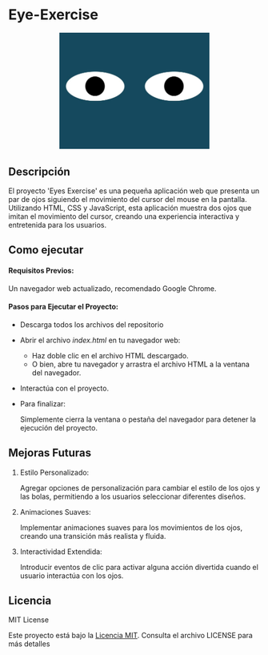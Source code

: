 # Eye-Exercise

<div style="text-align: center;">
<img src='img/img_1.jpg' width='300'/>
</div>

## Descripción

El proyecto 'Eyes Exercise' es una pequeña aplicación web que presenta un par de ojos siguiendo el movimiento del cursor del mouse en la pantalla. Utilizando HTML, CSS y JavaScript, esta aplicación muestra dos ojos que imitan el movimiento del cursor, creando una experiencia interactiva y entretenida para los usuarios.

## Como ejecutar

#### Requisitos Previos:

Un navegador web actualizado, recomendado Google Chrome.

#### Pasos para Ejecutar el Proyecto:

- Descarga todos los archivos del repositorio

- Abrir el archivo _index.html_ en tu navegador web:

  - Haz doble clic en el archivo HTML descargado.
  - O bien, abre tu navegador y arrastra el archivo HTML a la ventana del navegador.

- Interactúa con el proyecto.

- Para finalizar:

  Simplemente cierra la ventana o pestaña del navegador para detener la ejecución del proyecto.

## Mejoras Futuras

1. Estilo Personalizado:

    Agregar opciones de personalización para cambiar el estilo de los ojos y las bolas, permitiendo a los usuarios seleccionar diferentes diseños.

2. Animaciones Suaves:

    Implementar animaciones suaves para los movimientos de los ojos, creando una transición más realista y fluida.

3. Interactividad Extendida:

    Introducir eventos de clic para activar alguna acción divertida cuando el usuario interactúa con los ojos.


## Licencia

MIT License

Este proyecto está bajo la [Licencia MIT](https://opensource.org/licenses/MIT). Consulta el archivo LICENSE para más detalles
